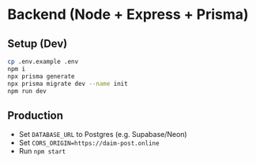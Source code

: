 
# Backend (Node + Express + Prisma)

## Setup (Dev)
```bash
cp .env.example .env
npm i
npx prisma generate
npx prisma migrate dev --name init
npm run dev
```
## Production
- Set `DATABASE_URL` to Postgres (e.g. Supabase/Neon)
- Set `CORS_ORIGIN=https://daim-post.online`
- Run `npm start`
